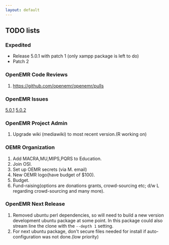 ```yaml
---
layout: default
---
```

## TODO lists

### Expedited
* Release 5.0.1 with patch 1 (only xampp package is left to do)
* Patch 2

### OpenEMR Code Reviews
1. https://github.com/openemr/openemr/pulls

### OpenEMR Issues
[5.0.1](https://github.com/openemr/openemr/milestone/4)
[5.0.2](https://github.com/openemr/openemr/milestone/2)

### OpenEMR Project Admin
1. Upgrade wiki (mediawiki) to most recent version.(R working on)

### OEMR Organization
1. Add MACRA,MU,MIPS,PQRS to Education.
1. Join OSI.
1. Set up OEMR secrets (via M. email)
1. New OEMR logo(have budget of $100).
1. Budget.
1. Fund-raising(options are donations grants, crowd-sourcing etc; d/w L regarding crowd-sourcing and many more).

### OpenEMR Next Release
1. Removed ubuntu perl dependencies, so will need to build a new version development ubuntu package at some point. In this package could also stream line the clone with the `--depth 1` setting.
1. For next ubuntu package, don't secure files needed for install if auto-configuration was not done.(low priority)
